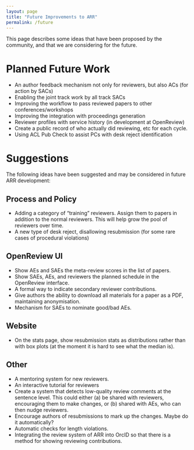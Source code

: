 ```yaml
---
layout: page
title: "Future Improvements to ARR"
permalink: /future
---
```


This page describes some ideas that have been proposed by the community, and that we are considering for the future.


# Planned Future Work

* An author feedback mechanism not only for reviewers, but also ACs (for action by SACs)
* Enabling the joint track work by all track SACs
* Improving the workflow to pass reviewed papers to other conferences/workshops
* Improving the integration with proceedings generation
* Reviewer profiles with service history (in development at OpenReview)
* Create a public record of who actually did reviewing, etc for each cycle.
* Using ACL Pub Check to assist PCs with desk reject identification

# Suggestions

The following ideas have been suggested and may be considered in future ARR development:

## Process and Policy

* Adding a category of “training” reviewers. Assign them to papers in addition to the normal reviewers. This will help grow the pool of reviewers over time.
* A new type of desk reject, disallowing resubmission (for some rare cases of procedural violations)

## OpenReview UI

* Show AEs and SAEs the meta-review scores in the list of papers.
* Show SAEs, AEs, and reviewers the planned schedule in the OpenReview interface.
* A formal way to indicate secondary reviewer contributions.
* Give authors the ability to download all materials for a paper as a PDF, maintaining anonymisation.
* Mechanism for SAEs to nominate good/bad AEs.

## Website

* On the stats page, show resubmission stats as distributions rather than with box plots (at the moment it is hard to see what the median is).

## Other

* A mentoring system for new reviewers.
* An interactive tutorial for reviewers
* Create a system that detects low-quality review comments at the sentence level. This could either (a) be shared with reviewers, encouraging them to make changes, or (b) shared with AEs, who can then nudge reviewers.
* Encourage authors of resubmissions to mark up the changes. Maybe do it automatically?
* Automatic checks for length violations.
* Integrating the review system of ARR into OrcID so that there is a method for showing reviewing contributions.